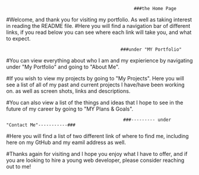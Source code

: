                                                     ###the Home Page
#Welcome, and thank you for visiting my portfolio. As well as taking interest in reading the README file.
#Here you will find a navigation bar of different links, if you read below you can see where each link will take you, and what to expect.



                                               ###under "MY Portfolio"

#You can view everything about who I am and my expierience by navigating under "My Portfolio" and going to "About Me".

#If you wish to view my projects by going to "My Projects". Here you will see a list of all of my past and current projects I have/have been working on. as well as screen shots, links and descriptions.

#You can also view a list of the things and ideas that I hope to see in the future of my career by going to "MY Plans & Goals".


                                                ###--------- under "Contact Me"-----------###

#Here you will find a list of two different link of where to find me, including here on my GtHub and my eamil address as well.



#Thanks again for visiting and I hope you enjoy what I have to offer, and if you are looking to hire a young web developer, please consider reaching out to me!
